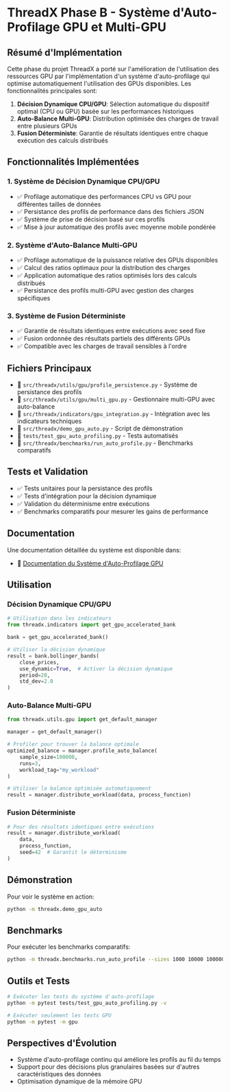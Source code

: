 # ThreadX Phase B - Système d'Auto-Profilage GPU et Multi-GPU

## Résumé d'Implémentation

Cette phase du projet ThreadX a porté sur l'amélioration de l'utilisation des ressources GPU par l'implémentation d'un système d'auto-profilage qui optimise automatiquement l'utilisation des GPUs disponibles. Les fonctionnalités principales sont:

1. **Décision Dynamique CPU/GPU**: Sélection automatique du dispositif optimal (CPU ou GPU) basée sur les performances historiques
2. **Auto-Balance Multi-GPU**: Distribution optimisée des charges de travail entre plusieurs GPUs
3. **Fusion Déterministe**: Garantie de résultats identiques entre chaque exécution des calculs distribués

## Fonctionnalités Implémentées

### 1. Système de Décision Dynamique CPU/GPU

- ✅ Profilage automatique des performances CPU vs GPU pour différentes tailles de données
- ✅ Persistance des profils de performance dans des fichiers JSON
- ✅ Système de prise de décision basé sur ces profils
- ✅ Mise à jour automatique des profils avec moyenne mobile pondérée

### 2. Système d'Auto-Balance Multi-GPU

- ✅ Profilage automatique de la puissance relative des GPUs disponibles
- ✅ Calcul des ratios optimaux pour la distribution des charges
- ✅ Application automatique des ratios optimisés lors des calculs distribués
- ✅ Persistance des profils multi-GPU avec gestion des charges spécifiques

### 3. Système de Fusion Déterministe

- ✅ Garantie de résultats identiques entre exécutions avec seed fixe
- ✅ Fusion ordonnée des résultats partiels des différents GPUs
- ✅ Compatible avec les charges de travail sensibles à l'ordre

## Fichiers Principaux

- 📄 `src/threadx/utils/gpu/profile_persistence.py` - Système de persistance des profils
- 📄 `src/threadx/utils/gpu/multi_gpu.py` - Gestionnaire multi-GPU avec auto-balance
- 📄 `src/threadx/indicators/gpu_integration.py` - Intégration avec les indicateurs techniques
- 📄 `src/threadx/demo_gpu_auto.py` - Script de démonstration
- 📄 `tests/test_gpu_auto_profiling.py` - Tests automatisés
- 📄 `src/threadx/benchmarks/run_auto_profile.py` - Benchmarks comparatifs

## Tests et Validation

- ✅ Tests unitaires pour la persistance des profils
- ✅ Tests d'intégration pour la décision dynamique
- ✅ Validation du déterminisme entre exécutions
- ✅ Benchmarks comparatifs pour mesurer les gains de performance

## Documentation

Une documentation détaillée du système est disponible dans:
- 📘 [Documentation du Système d'Auto-Profilage GPU](docs/gpu_auto_profiling.md)

## Utilisation

### Décision Dynamique CPU/GPU

```python
# Utilisation dans les indicateurs
from threadx.indicators import get_gpu_accelerated_bank

bank = get_gpu_accelerated_bank()

# Utiliser la décision dynamique
result = bank.bollinger_bands(
    close_prices,
    use_dynamic=True,  # Activer la décision dynamique
    period=20,
    std_dev=2.0
)
```

### Auto-Balance Multi-GPU

```python
from threadx.utils.gpu import get_default_manager

manager = get_default_manager()

# Profiler pour trouver la balance optimale
optimized_balance = manager.profile_auto_balance(
    sample_size=100000,
    runs=3,
    workload_tag="my_workload"
)

# Utiliser la balance optimisée automatiquement
result = manager.distribute_workload(data, process_function)
```

### Fusion Déterministe

```python
# Pour des résultats identiques entre exécutions
result = manager.distribute_workload(
    data,
    process_function,
    seed=42  # Garantit le déterminisme
)
```

## Démonstration

Pour voir le système en action:

```bash
python -m threadx.demo_gpu_auto
```

## Benchmarks

Pour exécuter les benchmarks comparatifs:

```bash
python -m threadx.benchmarks.run_auto_profile --sizes 1000 10000 100000 --runs 5
```

## Outils et Tests

```bash
# Exécuter les tests du système d'auto-profilage
python -m pytest tests/test_gpu_auto_profiling.py -v

# Exécuter seulement les tests GPU
python -m pytest -m gpu
```

## Perspectives d'Évolution

- Système d'auto-profilage continu qui améliore les profils au fil du temps
- Support pour des décisions plus granulaires basées sur d'autres caractéristiques des données
- Optimisation dynamique de la mémoire GPU